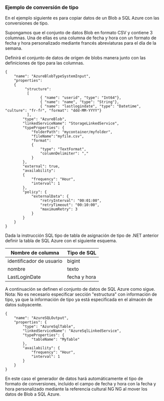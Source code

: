 ### <a name="type-conversion-sample"></a>Ejemplo de conversión de tipo
En el ejemplo siguiente es para copiar datos de un Blob a SQL Azure con las conversiones de tipo.

Supongamos que el conjunto de datos Blob en formato CSV y contiene 3 columnas. Una de ellas es una columna de fecha y hora con un formato de fecha y hora personalizado mediante francés abreviaturas para el día de la semana.

Definirá el conjunto de datos de origen de blobs manera junto con las definiciones de tipo para las columnas.

    {
        "name": "AzureBlobTypeSystemInput",
        "properties":
        {
             "structure": 
              [
                    { "name": "userid", "type": "Int64"},
                    { "name": "name", "type": "String"},
                    { "name": "lastlogindate", "type": "Datetime", "culture": "fr-fr", "format": "ddd-MM-YYYY"}
              ],
            "type": "AzureBlob",
            "linkedServiceName": "StorageLinkedService",
            "typeProperties": {
                "folderPath": "mycontainer/myfolder",
                "fileName":"myfile.csv",
                "format":
                {
                    "type": "TextFormat",
                    "columnDelimiter": ","
                }
            },
            "external": true,
            "availability":
            {
                "frequency": "Hour",
                "interval": 1
            },
            "policy": {
                "externalData": {
                    "retryInterval": "00:01:00",
                    "retryTimeout": "00:10:00",
                    "maximumRetry": 3
                }
            }
        }
    }

Dada la instrucción SQL tipo de tabla de asignación de tipo de .NET anterior definir la tabla de SQL Azure con el siguiente esquema.

| Nombre de columna | Tipo de SQL |
| ----------- | -------- |
| identificador de usuario | bigint |
| nombre | texto |
| LastLoginDate | fecha y hora |

A continuación se definen el conjunto de datos de SQL Azure como sigue. Nota: No es necesario especificar sección "estructura" con información de tipo, ya que la información de tipo ya está especificada en el almacén de datos subyacente.

    {
        "name": "AzureSQLOutput",
        "properties": {
            "type": "AzureSqlTable",
            "linkedServiceName": "AzureSqlLinkedService",
            "typeProperties": {
                "tableName": "MyTable"
            },
            "availability": {
                "frequency": "Hour",
                "interval": 1
            }
        }
    }

En este caso el generador de datos hará automáticamente el tipo de formato de conversiones, incluido el campo de fecha y hora con la fecha y hora personalizado mediante la referencia cultural NG NG al mover los datos de Blob a SQL Azure.


